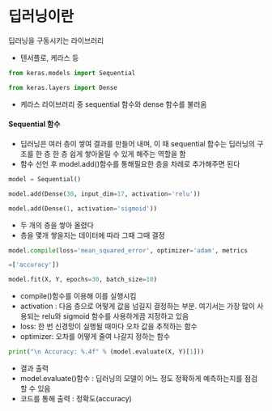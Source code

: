 # 딥러닝이란

딥러닝을 구동시키는 라이브러리

- 텐서플로, 케라스 등 

```python
from keras.models import Sequential

from keras.layers import Dense
```

- 케라스 라이브러리 중 sequential 함수와 dense 함수를 불러옴

#### Sequential 함수

- 딥러닝은 여러 층이 쌓여 결과를 만들어 내며, 이 때 sequential 함수는 딥러닝의 구조를 한 층 한 층 쉽게 쌓아올릴 수 있게 해주는 역할을 함
- 함수 선언 후 model.add()함수를 통해필요한 층을 차례로 추가해주면 된다



```python
model = Sequential()

model.add(Dense(30, input_dim=17, activation='relu'))

model.add(Dense(1, activation='sigmoid'))
```

- 두 개의 층을 쌓아 올렸다
- 층을 몇개 쌓을지는 데이터에 따라 그때 그때 결정

```python
model.compile(loss='mean_squared_error', optimizer='adam', metrics

=['accuracy'])

model.fit(X, Y, epochs=30, batch_size=10)
```

- compile()함수를 이용해 이를 실행시킴
- activation : 다음 층으로 어떻게 값을 넘길지 결정하는 부분. 여기서는 가장 많이 사용되는 relu와 sigmoid 함수를 사용하게끔 지정하고 있음
- loss: 한 번 신경망이 실행될 때마다 오차 값을 추적하는 함수
- optimizer: 오차를 어떻게 줄여 나갈지 정하는 함수

```python
print("\n Accuracy: %.4f" % (model.evaluate(X, Y)[1]))
```

- 결과 출력
- model.evaluate()함수 : 딥러닝의 모델이 어느 정도 정확하게 예측하는지를 점검할 수 있음
- 코드를 통해 출력 : 정확도(accuracy)

